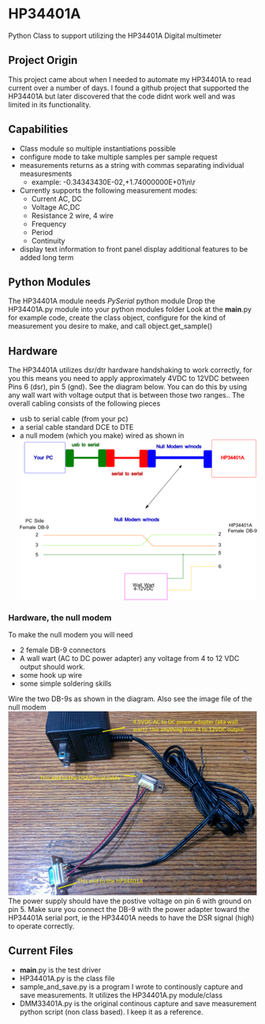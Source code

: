 # HP34401A
Python Class to support utilizing the HP34401A Digital multimeter 
## Project Origin
This project came about when I needed to automate my HP34401A to read current over a number of days. I found a github project that supported the HP34401A but later discovered that the code didnt work well and was limited in its functionality. 
## Capabilities
* Class module so multiple instantiations possible
* configure mode to take multiple samples per sample request
* measurements returns as a string with commas separating individual measuresments
  * example:  -0.34343430E-02,+1.74000000E+01\n\r
* Currently supports the following measurement modes:
  * Current AC, DC
  * Voltage AC,DC
  * Resistance 2 wire, 4 wire
  * Frequency
  * Period
  * Continuity 
* display text information to front panel display
additional features to be added long term

## Python Modules
The HP34401A module needs _PySerial_  python module
Drop the HP34401A.py module into your python modules folder
Look at the __main__.py for example code, 
create the class object, configure for the kind of measurement you desire to make, and call object.get_sample()

## Hardware
The HP34401A utilizes dsr/dtr hardware handshaking to work correctly, for you this means you need to apply approximately 4VDC to 12VDC between Pins 6 (dsr), pin 5 (gnd). See the diagram below. 
You can do this by using any wall wart with voltage output that is between those two ranges..
The overall cabling consists of the following pieces 
* usb to serial cable (from your pc)
* a serial cable standard DCE to DTE
* a null modem (which you make) wired as shown in ![cable_drawing](/cable_notes/nullmodemhookup.png)
### Hardware, the null modem
To make the null modem you will need 
* 2 female DB-9 connectors
* A wall wart (AC to DC power adapter) any voltage from 4 to 12 VDC output should work.
* some hook up wire
* some simple soldering skills

Wire the two DB-9s as shown in the diagram. 
Also see the image file of the null modem ![null modem image](IMG_20200708_110650.jpg)
The power supply should have the postive voltage on pin 6 with ground on pin 5.
Make sure you connect the DB-9 with the power adapter toward the HP34401A serial port, ie the HP34401A needs to have the DSR signal (high) to operate correctly.
## Current Files
* __main__.py is the test driver
* HP34401A.py is the class file
* sample_and_save.py is a program I wrote to continously capture and save measurements. It utilizes the HP34401A.py module/class
* DMM33401A.py is the original continous capture and save measurement python script (non class based). I keep it as a reference. 

